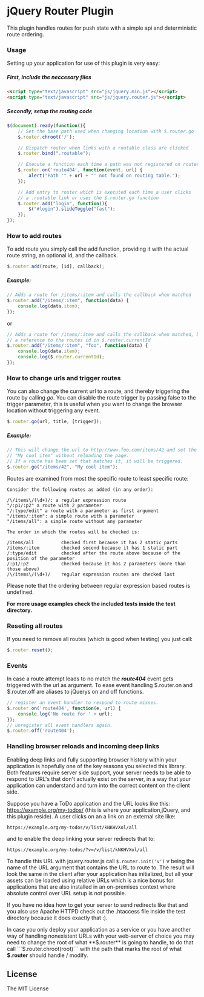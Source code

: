 # jQuery Router Plugin

This plugin handles routes for push state with a simple api and
deterministic route ordering.

### Usage

Setting up your application for use of this plugin is very easy:

##### First, include the neccesary files

```html
<script type="text/javascript" src="js/jquery.min.js"></script>
<script type="text/javascript" src="js/jquery.router.js"></script>
```

##### Secondly, setup the routing code

```js
$(document).ready(function(){
    // Set the base path used when changing location with $.router.go
    $.router.chroot('/');

    // Dispatch router when links with a routable class are clicked
    $.router.bind(".routable");

    // Execute a function each time a path was not registered on router
    $.router.on('route404', function(event, url) {
        alert("Path '" + url + "' not found on routing table.");
    });

    // Add entry to router which is executed each time a user clicks
    // a .routable link or uses the $.router.go function
    $.router.add("login", function(){
        $("#login").slideToggle("fast");
    });
});
```


### How to add routes

To add route you simply call the add function, providing it with the
actual route string, an optional id, and the callback.

```js
$.router.add(route, [id], callback);
```

##### Example:

```js
// Adds a route for /items/:item and calls the callback when matched
$.router.add("/items/:item", function(data) {
    console.log(data.item);
});
```

or

```js
// Adds a route for /items/:item and calls the callback when matched, but also has
// a reference to the routes id in $.router.currentId
$.router.add("/items/:item", "foo", function(data) {
    console.log(data.item);
    console.log($.router.currentId);
});
```

### How to change urls and trigger routes

You can also change the current url to a route, and thereby triggering
the route by calling *go*. You can disable the route trigger by passing
false to the trigger parameter, this is useful when you want to change
the browser location without triggering any event.

```js
$.router.go(url, title, [trigger]);
```

##### Example:

```js
// This will change the url to http://www.foo.com/items/42 and set the title to
// "My cool item" without reloading the page.
// If a route has been set that matches it, it will be triggered.
$.router.go("/items/42", "My cool item");
```

Routes are examined from most the specific route to least specific route:

    Consider the following routes as added (in any order):

    /\/items\/(\d+)/: a regular expression route
    "/:p1/:p2" a route with 2 parameter
    "/:type/edit" a route with a parameter as first argument
    "/items/:item": a simple route with a parameter
    "/items/all": a simple route without any parameter

    The order in which the routes will be checked is:

    /items/all          checked first because it has 2 static parts
    /items/:item        checked second because it has 1 static part
    /:type/edit         checked after the route above because of the position of the parameter
    /:p1/:p2            checked because it has 2 parameters (more than those above)
    /\/items\/(\d+)/    regular expression routes are checked last

Please note that the ordering between regular expression based routes is undefined.

__For more usage examples check the included tests inside the test directory.__

### Reseting all routes
If you need to remove all routes (which is good when testing) you just call:

```js
$.router.reset();
```

### Events

In case a route attempt leads to no match the ___route404___ event gets
triggered with the url as argument. To ease event handling $.router.on
and $.router.off are aliases to jQuerys on and off functions.

```js
// register an event handler to respond to route misses.
$.router.on('route404', function(e, url) {
    console.log('No route for ' + url);
});
// unregister all event handlers again.
$.router.off('route404');
```

### Handling browser reloads and incoming deep links

Enabling deep links and fully supporting browser history within your
application is hopefully one of the key reasons you selected this library.
Both features require server side support, your server needs to be able to
respond to URL's that don't actually exist on the server, in a way that
your application can understand and turn into the correct content on the
client side.

Suppose you have a ToDo application and the URL looks like
this: https://example.org/my-todos/
(this is where your application,jQuery, and this plugin reside).
A user clicks on an a link on an external site like:

    https://example.org/my-todos/v/list/kNKHVXol/all

and to enable the deep linking your server redirects that to:

    https://example.org/my-todos/?v=/v/list/kNKHVXol/all

To handle this URL with jquery.router.js call ```$.router.init('v')``` v
being the name of the URL argument that contains the URL to route to.
The result will look the same in the client after your application has
initialized, but all your assets can be loaded using relative
URLs which is a nice bonus for applications that are also installed in
an on-premises context where absolute control over URL setup is not possible.

If you have no idea how to get your server to send redirects like that
and you also use Apache HTTPD check out the .htaccess file inside the test directory
because it does exactly that :).

In case you only deploy your application as a service or you have another
way of handling nonexistent URLs with your web-server of choice you may
need to change the root of what **$.router** is going to handle, to do that
call ```$.router.chroot(root)``` with the path that marks the root of
what **$.router** should handle / modify.

## License
The MIT License
